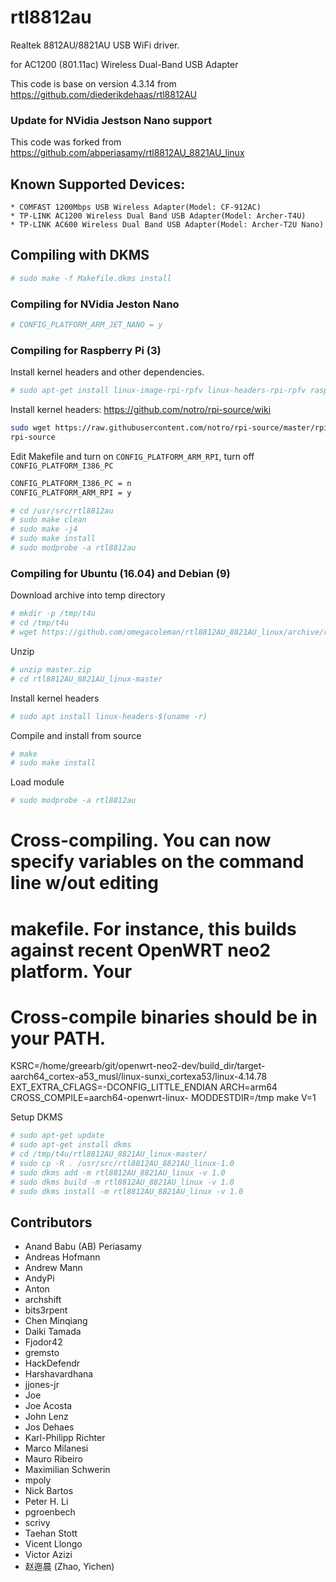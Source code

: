 # rtl8812au

Realtek 8812AU/8821AU USB WiFi driver.

for AC1200 (801.11ac) Wireless Dual-Band USB Adapter

This code is base on version 4.3.14 from https://github.com/diederikdehaas/rtl8812AU

### Update for NVidia Jestson Nano support

This code was forked from https://github.com/abperiasamy/rtl8812AU_8821AU_linux

## Known Supported Devices:

```
* COMFAST 1200Mbps USB Wireless Adapter(Model: CF-912AC)
* TP-LINK AC1200 Wireless Dual Band USB Adapter(Model: Archer-T4U)
* TP-LINK AC600 Wireless Dual Band USB Adapter(Model: Archer-T2U Nano)
```

## Compiling with DKMS

```sh
# sudo make -f Makefile.dkms install
```

### Compiling for NVidia Jeston Nano

```sh
# CONFIG_PLATFORM_ARM_JET_NANO = y
```

### Compiling for Raspberry Pi (3)

Install kernel headers and other dependencies.

```sh
# sudo apt-get install linux-image-rpi-rpfv linux-headers-rpi-rpfv raspberrypi-kernel-headers dkms build-essential bc
```

Install kernel headers: https://github.com/notro/rpi-source/wiki

```sh
sudo wget https://raw.githubusercontent.com/notro/rpi-source/master/rpi-source -O /usr/local/bin/rpi-source && sudo chmod +x /usr/local/bin/rpi-source && /usr/local/bin/rpi-source -q --tag-update
rpi-source
```

Edit Makefile and turn on ``CONFIG_PLATFORM_ARM_RPI``, turn off ``CONFIG_PLATFORM_I386_PC``

```sh
CONFIG_PLATFORM_I386_PC = n
CONFIG_PLATFORM_ARM_RPI = y
```

```sh
# cd /usr/src/rtl8812au
# sudo make clean
# sudo make -j4
# sudo make install
# sudo modprobe -a rtl8812au
```

### Compiling for Ubuntu (16.04) and Debian (9)

Download archive into temp directory

```sh
# mkdir -p /tmp/t4u
# cd /tmp/t4u
# wget https://github.com/omegacoleman/rtl8812AU_8821AU_linux/archive/refs/heads/kernel-5.10.zip
```

Unzip

```sh
# unzip master.zip
# cd rtl8812AU_8821AU_linux-master
```
Install kernel headers 

```sh
# sudo apt install linux-headers-$(uname -r)
```

Compile and install from source

```sh
# make
# sudo make install
```

Load module

```sh
# sudo modprobe -a rtl8812au
```

#  Cross-compiling.  You can now specify variables on the command line w/out editing
#  makefile.  For instance, this builds against recent OpenWRT neo2 platform.  Your
#  Cross-compile binaries should be in your PATH.

KSRC=/home/greearb/git/openwrt-neo2-dev/build_dir/target-aarch64_cortex-a53_musl/linux-sunxi_cortexa53/linux-4.14.78 EXT_EXTRA_CFLAGS=-DCONFIG_LITTLE_ENDIAN ARCH=arm64 CROSS_COMPILE=aarch64-openwrt-linux- MODDESTDIR=/tmp make V=1


Setup DKMS

```sh
# sudo apt-get update
# sudo apt-get install dkms
# cd /tmp/t4u/rtl8812AU_8821AU_linux-master/
# sudo cp -R . /usr/src/rtl8812AU_8821AU_linux-1.0
# sudo dkms add -m rtl8812AU_8821AU_linux -v 1.0
# sudo dkms build -m rtl8812AU_8821AU_linux -v 1.0
# sudo dkms install -m rtl8812AU_8821AU_linux -v 1.0
```

## Contributors
<!-- DO NOT EDIT - CONTRIBUTORS.md is autogenerated from git commit log by contributors.sh script. -->

- Anand Babu (AB) Periasamy
- Andreas Hofmann
- Andrew Mann
- AndyPi
- Anton
- archshift
- bits3rpent
- Chen Minqiang
- Daiki Tamada
- Fjodor42
- gremsto
- HackDefendr
- Harshavardhana
- jjones-jr
- Joe
- Joe Acosta
- John Lenz
- Jos Dehaes
- Karl-Philipp Richter
- Marco Milanesi
- Mauro Ribeiro
- Maximilian Schwerin
- mpoly
- Nick Bartos
- Peter H. Li
- pgroenbech
- scrivy
- Taehan Stott
- Vicent Llongo
- Victor Azizi
- 赵迤晨 (Zhao, Yichen)
